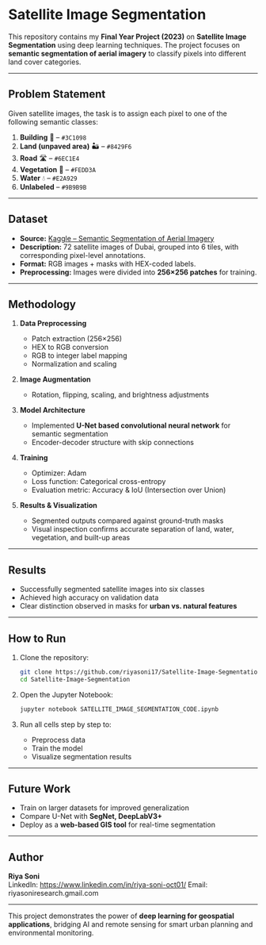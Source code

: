 # Satellite Image Segmentation  

This repository contains my **Final Year Project (2023)** on **Satellite Image Segmentation** using deep learning techniques. The project focuses on **semantic segmentation of aerial imagery** to classify pixels into different land cover categories.  

---

## Problem Statement  
Given satellite images, the task is to assign each pixel to one of the following semantic classes:  

1. **Building** 🏢 – `#3C1098`  
2. **Land (unpaved area)** 🏜 – `#8429F6`  
3. **Road** 🛣 – `#6EC1E4`  
4. **Vegetation** 🌳 – `#FEDD3A`  
5. **Water** 💧 – `#E2A929`  
6. **Unlabeled**   – `#9B9B9B`  

---

## Dataset  
- **Source:** [Kaggle – Semantic Segmentation of Aerial Imagery](https://www.kaggle.com/humansintheloop/semantic-segmentation-of-aerial-imagery)  
- **Description:** 72 satellite images of Dubai, grouped into 6 tiles, with corresponding pixel-level annotations.  
- **Format:** RGB images + masks with HEX-coded labels.  
- **Preprocessing:** Images were divided into **256×256 patches** for training.  

---

## Methodology  
1. **Data Preprocessing**  
   - Patch extraction (256×256)  
   - HEX to RGB conversion  
   - RGB to integer label mapping  
   - Normalization and scaling  

2. **Image Augmentation**  
   - Rotation, flipping, scaling, and brightness adjustments  

3. **Model Architecture**  
   - Implemented **U-Net based convolutional neural network** for semantic segmentation  
   - Encoder-decoder structure with skip connections  

4. **Training**  
   - Optimizer: Adam  
   - Loss function: Categorical cross-entropy  
   - Evaluation metric: Accuracy & IoU (Intersection over Union)  

5. **Results & Visualization**  
   - Segmented outputs compared against ground-truth masks  
   - Visual inspection confirms accurate separation of land, water, vegetation, and built-up areas  

---

## Results  
- Successfully segmented satellite images into six classes  
- Achieved high accuracy on validation data  
- Clear distinction observed in masks for **urban vs. natural features**  

---

## How to Run  
1. Clone the repository:  
   ```bash
   git clone https://github.com/riyasoni17/Satellite-Image-Segmentation.git
   cd Satellite-Image-Segmentation
   ```

2. Open the Jupyter Notebook:  
   ```bash
   jupyter notebook SATELLITE_IMAGE_SEGMENTATION_CODE.ipynb
   ```

3. Run all cells step by step to:  
   - Preprocess data  
   - Train the model  
   - Visualize segmentation results  

---

## Future Work  
- Train on larger datasets for improved generalization  
- Compare U-Net with **SegNet, DeepLabV3+**  
- Deploy as a **web-based GIS tool** for real-time segmentation  

---

## Author  
**Riya Soni**  
  LinkedIn: https://www.linkedin.com/in/riya-soni-oct01/
  Email: riyasoniresearch.gmail.com

---

This project demonstrates the power of **deep learning for geospatial applications**, bridging AI and remote sensing for smart urban planning and environmental monitoring.  
